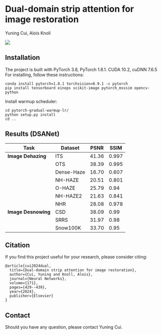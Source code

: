 # Dual-domain strip attention for image restoration


Yuning Cui, Alois Knoll


[![](https://img.shields.io/badge/Paper-blue.svg)](https://www.sciencedirect.com/science/article/abs/pii/S0893608023006974)


## Installation
The project is built with PyTorch 3.8, PyTorch 1.8.1. CUDA 10.2, cuDNN 7.6.5
For installing, follow these instructions:
~~~
conda install pytorch=1.8.1 torchvision=0.9.1 -c pytorch
pip install tensorboard einops scikit-image pytorch_msssim opencv-python
~~~
Install warmup scheduler:
~~~
cd pytorch-gradual-warmup-lr/
python setup.py install
cd ..
~~~


## Results (DSANet)
|Task|Dataset|PSNR|SSIM|
|----|------|-----|----|
|**Image Dehazing**|ITS|41.36|0.997|
||OTS|38.39|0.995|
||Dense-Haze|16.70|0.607|
||NH-HAZE|20.51|0.801|
||O-HAZE|25.79|0.94|
||NH-HAZE2|21.63|0.841|
||NHR|28.08|0.978|
|**Image Desnowing**|CSD|38.09|0.99|
||SRRS|31.97|0.98|
||Snow100K|33.70|0.95|


## Citation
If you find this project useful for your research, please consider citing:
~~~
@article{cui2024dual,
  title={Dual-domain strip attention for image restoration},
  author={Cui, Yuning and Knoll, Alois},
  journal={Neural Networks},
  volume={171},
  pages={429--439},
  year={2024},
  publisher={Elsevier}
}
~~~
## Contact
Should you have any question, please contact Yuning Cui.
